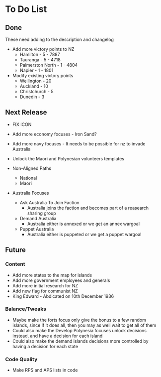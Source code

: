 # To Do List
## Done
These need adding to the description and changelog
- Add more victory points to NZ
  - Hamilton - 5 - 7887
  - Tauranga - 5 - 4718
  - Palmerston North - 1 - 4804
  - Napier - 1 - 1801
- Modify existing victory points
  - Wellington - 20
  - Auckland - 10
  - Christchurch - 5
  - Dunedin - 3

## Next Release
- FIX ICON

- Add more economy focuses - Iron Sand?
- Add more navy focuses - It needs to be possible for nz to invade Australia
- Unlock the Maori and Polynesian volunteers templates
- Non-Aligned Paths
  - National
  - Maori
- Australia Focuses
  - Ask Australia To Join Faction
    - Australia joins the faction and becomes part of a reasearch sharing group
  - Demand Australia
    - Australia either is annexed or we get an annex wargoal
  - Puppet Australia
    - Australia either is puppeted or we get a puppet wargoal

## Future
### Content
- Add more states to the map for islands
- Add more government employees and generals
- Add more initial research for NZ
- Add new flag for communist NZ
- King Edward - Abdicated on 10th December 1936

### Balance/Tweaks
- Maybe make the forts focus only give the bonus to a few random islands, since if it does all, then you may as well wait to get all of them
- Could also make the Develop Polynesia focuses unlock decisions instead, and have a decision for each island
- Could also make the demand islands decisions more controlled by having a decision for each state

### Code Quality
- Make RPS and APS lists in code